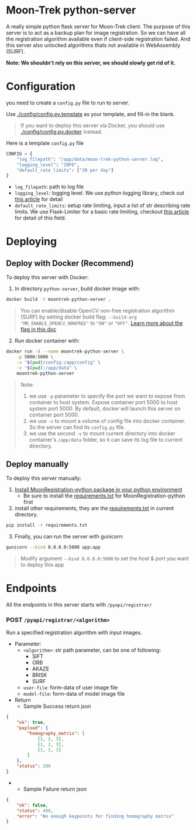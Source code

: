 # Moon-Trek python-server

A really simple python flask server for Moon-Trek client. The purpose of this server is to act as a backup plan for image registration. So we can have all the registration algorithm available even if client-side registration failed. And this server also unlocked algorithms thats not available in WebAssembly (SURF).

**Note: We shouldn't rely on this server, we should slowly get rid of it.**

# Configuration

you need to create a `config.py` file to run to server.

Use [./config/config.py.template](./config/config.py.template) as your template, and fill-in the blank.

> If you want to deploy this server via Docker, you should use [./config/config.py.docker](./config/config.py.docker) instead.

Here is a template `config.py` file

```py
CONFIG = {
    "log_filepath": "/app/data/moon-trek-python-server.log",
    "logging_level": "INFO",
    "default_rate_limits": ["20 per day"]
}
```

* `log_filepath`: path to log file
* `logging_level`: logging level. We use python logging library, check out [this article](https://docs.python.org/3/library/logging.html#logging-levels) for detail
* `default_rate_limits`: setup rate limiting, input a list of str describing rate limits. We use Flask-Limiter for a basic rate limiting, checkout [this article](https://flask-limiter.readthedocs.io/en/stable/configuration.html#ratelimit-string) for detail of this field.


# Deploying

## Deploy with Docker (Recommend)

To deploy this server with Docker:

1. In directory `python-server`, build docker image with:

```sh
docker build -t moontrek-python-server .
```

> You can enable/disable OpenCV non-free registration algorithm (SURF) by setting docker build flag: `--build-arg "MR_ENABLE_OPENCV_NONFREE"` to `"ON"` or `"OFF"`. [Learn more about the flag in this doc](https://github.com/Gavin1937/MoonRegistration/blob/main/BUILDING.md#about-opencv-versions--modules)

2. Run docker container with:

```sh
docker run -d --name moontrek-python-server \
    -p 5000:5000 \
    -v "$(pwd)/config:/app/config" \
    -v "$(pwd):/app/data" \
    moontrek-python-server
```

> Note:
> 1. we use `-p` parameter to specify the port we want to expose from container to host system. Expose container port 5000 to host system port 5000. By default, docker will launch this server on container port 5000.
> 2. we use `-v` to mount a volume of config file into docker container. So the server can find its `config.py` file.
> 3. we use the second `-v` to mount current directory into docker container's `/app/data` folder, so it can save its log file to current directory.

## Deploy manually

To deploy this server manually:

1. [Install MoonRegistration-python package in your python environment](https://github.com/Gavin1937/MoonRegistration/blob/main/platforms/python/README.md)
    * Be sure to install the [requirements.txt](https://github.com/Gavin1937/MoonRegistration/blob/main/platforms/python/requirements.txt) for MoonRegistration-python first
2. install other requirements, they are the [requirements.txt](./requirements.txt) in current directory.

```sh
pip install -r requirements.txt
```

3. Finally, you can run the server with gunicorn:

```sh
gunicorn --bind 0.0.0.0:5000 app:app
```

> Modify argument `--bind 0.0.0.0:5000` to set the host & port you want to deploy this app


# Endpoints

All the endpoints in this server starts with `/pyapi/registrar/`

### POST `/pyapi/registrar/<algorithm>`

Run a specified registration algorithm with input images.

* Parameter:
  * `<algorithm>`: str path parameter, can be one of following:
    * SIFT
    * ORB
    * AKAZE
    * BRISK
    * SURF
  * `user-file`: form-data of user image file
  * `model-file`: form-data of model image file
* Return
  * Sample Success return json

```json
{
    "ok": true,
    "payload": {
        "homography_matrix": [
            [1, 2, 3],
            [1, 2, 3],
            [1, 2, 3]
        ]
    },
    "status": 200
}
```

* * Sample Failure return json

```json
{
    "ok": false,
    "status": 400,
    "error": "No enough keypoints for finding homography matrix"
}
```

